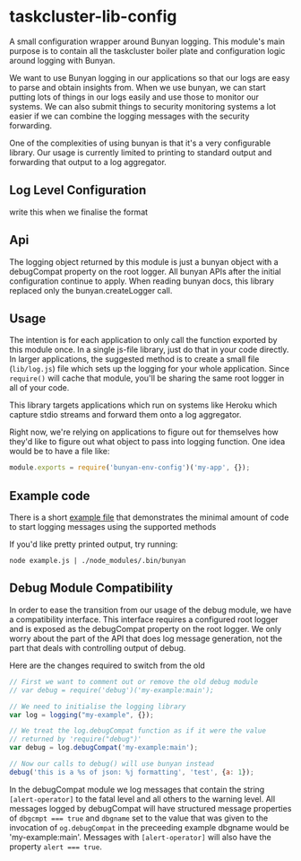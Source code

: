 # taskcluster-lib-config

A small configuration wrapper around Bunyan logging.  This module's main
purpose is to contain all the taskcluster boiler plate and configuration logic
around logging with Bunyan.

We want to use Bunyan logging in our applications so that our logs are easy to
parse and obtain insights from.  When we use bunyan, we can start putting lots
of things in our logs easily and use those to monitor our systems.  We can also
submit things to security monitoring systems a lot easier if we can combine the
logging messages with the security forwarding.

One of the complexities of using bunyan is that it's a very configurable library.
Our usage is currently limited to printing to standard output and forwarding
that output to a log aggregator.

## Log Level Configuration
write this when we finalise the format

## Api
The logging object returned by this module is just a bunyan object with a
debugCompat property on the root logger.  All bunyan APIs after the initial
configuration continue to apply.  When reading bunyan docs, this library
replaced only the bunyan.createLogger call.

## Usage
The intention is for each application to only call the function exported by
this module once.  In a single js-file library, just do that in your code
directly.  In larger applications, the suggested method is to create a small
file (`lib/log.js`) file which sets up the logging for your whole application.
Since `require()` will cache that module, you'll be sharing the same root
logger in all of your code.

This library targets applications which run on systems like Heroku which
capture stdio streams and forward them onto a log aggregator.

Right now, we're relying on applications to figure out for themselves how
they'd like to figure out what object to pass into logging function.  One idea
would be to have a file like:
```javascript
module.exports = require('bunyan-env-config')('my-app', {});
```

## Example code
There is a short [example file](example.js) that demonstrates the minimal
amount of code to start logging messages using the supported methods

If you'd like pretty printed output, try running:
```
node example.js | ./node_modules/.bin/bunyan
```

## Debug Module Compatibility
In order to ease the transition from our usage of the debug module, we have a
compatibility interface.  This interface requires a configured root logger and
is exposed as the debugCompat property on the root logger.  We only worry about
the part of the API that does log message generation, not the part that deals
with controlling output of debug.

Here are the changes required to switch from the old
```javascript
// First we want to comment out or remove the old debug module
// var debug = require('debug')('my-example:main');

// We need to initialise the logging library
var log = logging("my-example", {});

// We treat the log.debugCompat function as if it were the value
// returned by 'require("debug")'
var debug = log.debugCompat('my-example:main');

// Now our calls to debug() will use bunyan instead
debug('this is a %s of json: %j formatting', 'test', {a: 1});
```

In the debugCompat module we log messages that contain the string
`[alert-operator]` to the fatal level and all others to the warning level.  All
messages logged by debugCompat will have structured message properties of
`dbgcmpt === true` and `dbgname` set to the value that was given to the
invocation of `og.debugCompat` in the preceeding example dbgname would be
'my-example:main'.  Messages with `[alert-operator]` will also have the
property `alert === true`.

